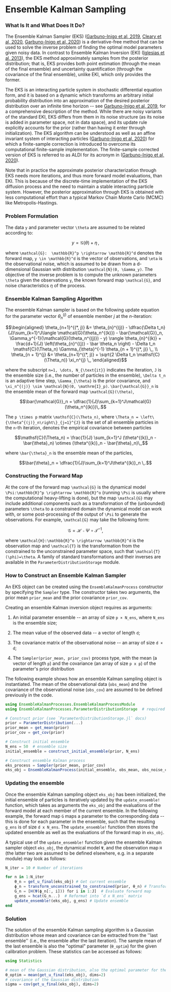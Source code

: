 # Ensemble Kalman Sampling

### What Is It and What Does It Do?
The Ensemble Kalman Sampler (EKS) ([Garbuno-Inigo et al, 2019](https://arxiv.org/pdf/1903.08866.pdf), [Cleary et al, 2020](https://clima.caltech.edu/files/2020/01/2001.03689.pdf), [Garbuno-Inigo et al, 2020](https://arxiv.org/pdf/1912.02859.pdf)) is a derivative-free method that can be used to solve the inverse problem of finding the optimal model parameters given noisy data. In contrast to Ensemble Kalman Inversion (EKI) ([Iglesias et al, 2013](http://dx.doi.org/10.1088/0266-5611/29/4/045001)), the EKS method approximately samples from the posterior distribution; that is, EKS provides both point estimation (through the mean of the final ensemble) and uncertainty quantification (through the covariance of the final ensemble), unlike EKI, which only provides the former. 


The EKS is an interacting particle system in stochastic differential equation form, and it is based on a dynamic which transforms an arbitrary initial probability distribution into an approximation of the desired posterior distribution over an infinite time horizon -- see [Garbuno-Inigo et al, 2019](https://arxiv.org/pdf/1903.08866.pdf), for a comprehensive description of the method. While there are noisy variants of the standard EKI, EKS differs from them in its noise structure (as its noise is added in parameter space, not in  data space), and its update rule explicitly accounts for the prior (rather than having it enter through initialization). The EKS algorithm can be understood as well as an affine invariant system of interacting particles ([Garbuno-Inigo et al, 2020](https://arxiv.org/pdf/1912.02859.pdf)) for which a finite-sample correction is introduced to overcome its computational finite-sample implementation. The finite-sample corrected version of EKS is referred to as ALDI for its acronym in ([Garbuno-Inigo et al, 2020](https://arxiv.org/pdf/1912.02859.pdf)). 


Note that in practice the approximate posterior characterization through EKS needs more iterations, and thus more forward model evaluations, than EKI. This is because of the discrete-time implementation of the EKS diffusion process and the need to maintain a stable interacting particle system. However, the posterior approximation through EKS is obtained with less computational effort than a typical Markov Chain Monte Carlo (MCMC) like Metropolis-Hastings.

### Problem Formulation

The data ``y`` and parameter vector ``\theta`` are assumed to be related according to:
```math
    y = \mathcal{G}(\theta) + \eta \,,
```
where ``\mathcal{G}:  \mathbb{R}^p \rightarrow \mathbb{R}^d`` denotes the forward map, ``y \in \mathbb{R}^d`` is the vector of observations, and ``\eta`` is the observational noise, which is assumed to be drawn from a d-dimensional Gaussian with distribution ``\mathcal{N}(0, \Gamma_y)``. The objective of the inverse problem is to compute the unknown parameters ``\theta`` given the observations ``y``, the known forward map ``\mathcal{G}``, and noise characteristics $\eta$ of the process.


### Ensemble Kalman Sampling Algorithm


The ensemble Kalman sampler is based on the following update equation for the parameter vector $\theta^{(j)}_n$ of ensemble member $j$ at the $n$-iteration:

```math
\begin{aligned}
\theta_{n+1}^{(*, j)} &= \theta_{n}^{(j)} - \dfrac{\Delta t_n}{J}\sum_{k=1}^J\langle \mathcal{G}(\theta_n^{(k)}) - \bar{\mathcal{G}}_n, \Gamma_y^{-1}(\mathcal{G}(\theta_n^{(j)}) - y) \rangle \theta_{n}^{(k)} + \frac{d+1}{J} \left(\theta_{n}^{(j)} - \bar \theta_n \right) - \Delta t_n \mathsf{C}(\Theta_n) \Gamma_{\theta}^{-1} \theta_{n + 1}^{(*, j)} \,, \\
\theta_{n + 1}^{j} &= \theta_{n+1}^{(*, j)} + \sqrt{2 \Delta t_n \mathsf{C}(\Theta_n)} \xi_n^{j} \,,
\end{aligned}
```

where the subscript ``n=1, \dots, N_{\text{it}}`` indicates the iteration, ``J`` is the ensemble size (i.e., the number of particles in the ensemble), ``\Delta t_n`` is an adaptive time step, ``\Gamma_{\theta}`` is the prior covariance, and ``\xi_n^{(j)} \sim \mathcal{N}(0, \mathrm{I}_p)``. ``\bar{\mathcal{G}}_n`` is the ensemble mean of the forward map ``\mathcal{G}(\theta)``,

```math
\bar{\mathcal{G}}_n = \dfrac{1}{J}\sum_{k=1}^J\mathcal{G}(\theta_n^{(k)})\,.
```

The ``p \times p`` matrix ``\mathsf{C}(\Theta_n)``, where ``\Theta_n = \left\{\theta^{(j)}_n\right\}_{j=1}^{J}`` is the set of all ensemble particles in the ``n``-th iteration, denotes the empirical covariance between particles

```math
\mathsf{C}(\Theta_n) = \frac{1}{J} \sum_{k=1}^J (\theta^{(k)}_n - \bar{\theta}_n) \otimes (\theta^{(k)}_n - \bar{\theta}_n)\,,
```
where ``\bar{\theta}_n`` is the ensemble mean of the particles,

```math
\bar{\theta}_n = \dfrac{1}{J}\sum_{k=1}^J\theta^{(k)}_n \,.
```


### Constructing the Forward Map

At the core of the forward map ``\mathcal{G}`` is the dynamical model ``\Psi:\mathbb{R}^p \rightarrow \mathbb{R}^o`` (running ``\Psi`` is usually where the computational heavy-lifting is done), but the map ``\mathcal{G}`` may include additional components such as a transformation of the (unbounded) parameters ``\theta`` to a constrained domain the dynamical model can work with, or some post-processing of the output of ``\Psi`` to generate the observations. For example, ``\mathcal{G}`` may take the following form:

```math
\mathcal{G} = \mathcal{H} \circ \Psi \circ \mathcal{T}^{-1},
```
where ``\mathcal{H}:\mathbb{R}^o \rightarrow \mathbb{R}^d`` is the observation map and ``\mathcal{T}`` is the transformation from the constrained to the unconstrained parameter space, such that ``\mathcal{T}(\phi)=\theta``. A family of standard transformations and their inverses are available in the `ParameterDistributionStorage` module.


### How to Construct an Ensemble Kalman Sampler

An EKS object can be created using the `EnsembleKalmanProcess` constructor by specifying the `Sampler` type. The constructor takes two arguments, the prior mean `prior_mean` and the prior covariance `prior_cov`. 

Creating an ensemble Kalman inversion object requires as arguments:

 1. An initial parameter ensemble -- an array of size `p × N_ens`, where `N_ens` is the  ensemble size;

 2. The mean value of the observed data -- a vector of length `d`;

 3. The covariance matrix of the observational noise -- an array of size `d × d`;

 4. The `Sampler(prior_mean, prior_cov)` process type, with the mean (a vector of length `p`) and the covariance (an array of size `p x p`) of the parameter's prior distribution

The following example shows how an ensemble Kalman sampling object is instantiated. The mean of the observational data (`obs_mean`) and the covariance of the observational noise (`obs_cov`) are assumed to be defined previously in the code.

```julia
using EnsembleKalmanProcesses.EnsembleKalmanProcessModule
using EnsembleKalmanProcesses.ParameterDistributionStorage  # required to create the prior

# Construct prior (see `ParameterDistributionStorage.jl` docs)
prior = ParameterDistribution(...)
prior_mean = get_mean(prior)
prior_cov = get_cov(prior)

# Construct initial ensemble
N_ens = 50  # ensemble size
initial_ensemble = construct_initial_ensemble(prior, N_ens)

# Construct ensemble Kalman process
eks_process = Sampler(prior_mean, prior_cov)
eks_obj = EnsembleKalmanProcess(initial_ensemble, obs_mean, obs_noise_cov, eks_process)
```


### Updating the ensemble

Once the ensemble Kalman sampling object `eks_obj` has been initialized, the initial ensemble of particles is iteratively updated by the `update_ensemble!` function, which takes as arguments the `eks_obj` and the evaluations of the forward model at each member of the current ensemble. In the following example, the forward map `G` maps a parameter to the corresponding data -- this is done for each parameter in the ensemble, such that the resulting `g_ens` is of size `d x N_ens`. The `update_ensemble!` function then stores the updated ensemble as well as the evaluations of the forward map in `eks_obj`.

A typical use of the `update_ensemble!` function given the ensemble Kalman sampler object `eks_obj`, the dynamical model `Ψ`, and the observation map `H` (the latter two are assumed to be defined elsewhere, e.g. in a separate module)  may look as follows:


```julia
N_iter = 10 # Number of iterations

for n in 1:N_iter
    θ_n = get_u_final(eks_obj) # Get current ensemble
    ϕ_n = transform_unconstrained_to_constrained(prior, θ_n) # Transform parameters to physical/constrained space
    G_n = [H(Ψ(ϕ_n[:, i])) for i in 1:J]  # Evaluate forward map
    g_ens = hcat(G_n...)  # Reformat into `d x N_ens` matrix
    update_ensemble!(eks_obj, g_ens) # Update ensemble
end
```

### Solution

The solution of the ensemble Kalman sampling algorithm is a Gaussian distribution whose mean and covariance can be extracted from the ''last ensemble'' (i.e., the ensemble after the last iteration). The sample mean of the last ensemble is also the "optimal" parameter (`θ_optim`) for the given calibration problem. These statistics can be accessed as follows:


```julia
using Statistics

# mean of the Gaussian distribution, also the optimal parameter for the calibration problem
θ_optim = mean(get_u_final(eks_obj), dims=2)
# covariance of the Gaussian distribution
sigma = cov(get_u_final(eks_obj), dims=2)
```
